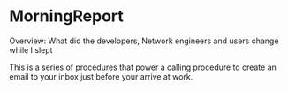 # MorningReport
Overview: What did the developers, Network engineers and users change while I slept

This is a series of procedures that power a calling procedure to create an email to your inbox just before your arrive at work.
